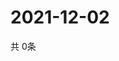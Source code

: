# 2021-12-02
  共 0条

  <!-- BEGIN -->
  <!-- 最后更新时间Thu Dec 02 2021 19:02:59 GMT+0000 (Coordinated Universal Time) -->
  
  <!-- END -->
  
  